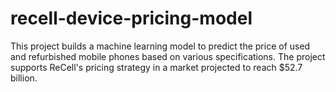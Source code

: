 # recell-device-pricing-model
This project builds a machine learning model to predict the price of used and refurbished mobile phones based on various specifications. The project supports ReCell's pricing strategy in a market projected to reach $52.7 billion.
